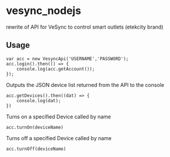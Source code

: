 # vesync_nodejs
rewrite of API for VeSync to control smart outlets (etekcity brand)


## Usage
```
var acc = new VesyncApi('USERNAME','PASSWORD');
acc.login().then(() => {
    console.log(acc.getAccount());
});
```
Outputs the JSON device list returned from the API to the console
```
acc.getDevices().then((dat) => {
    console.log(dat);
})
```
Turns on a specified Device called by name
```
acc.turnOn(deviceName)
```
Turns off a specified Device called by name
```
acc.turnOff(deviceName)
```